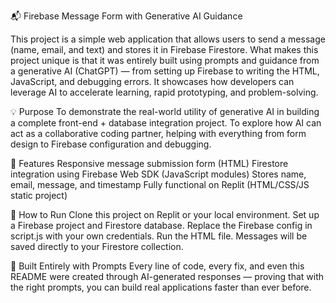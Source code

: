 📬 Firebase Message Form with Generative AI Guidance

This project is a simple web application that allows users to send a message (name, email, and text) and stores it in Firebase Firestore.
What makes this project unique is that it was entirely built using prompts and guidance from a generative AI (ChatGPT) — from setting up Firebase to writing the HTML, JavaScript, and debugging errors. It showcases how developers can leverage AI to accelerate learning, rapid prototyping, and problem-solving.

💡 Purpose
To demonstrate the real-world utility of generative AI in building a complete front-end + database integration project.
To explore how AI can act as a collaborative coding partner, helping with everything from form design to Firebase configuration and debugging.

🔧 Features
Responsive message submission form (HTML)
Firestore integration using Firebase Web SDK (JavaScript modules)
Stores name, email, message, and timestamp
Fully functional on Replit (HTML/CSS/JS static project)

🚀 How to Run
Clone this project on Replit or your local environment.
Set up a Firebase project and Firestore database.
Replace the Firebase config in script.js with your own credentials.
Run the HTML file. Messages will be saved directly to your Firestore collection.

🤖 Built Entirely with Prompts
Every line of code, every fix, and even this README were created through AI-generated responses — proving that with the right prompts, you can build real applications faster than ever before.

